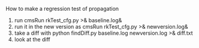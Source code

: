 How to make a regression test of propagation

1) run cmsRun rkTest_cfg.py >& baseline.log&
2) run it in the new version as cmsRun rkTest_cfg.py >& newversion.log&
3) take a diff with python findDiff.py baseline.log newversion.log >& diff.txt
4) look at the diff
